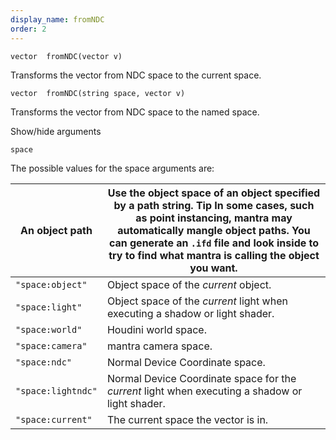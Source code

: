```yaml
---
display_name: fromNDC
order: 2
---
```

`vector  fromNDC(vector v)`

Transforms the vector from NDC space to the current space.

`vector  fromNDC(string space, vector v)`

Transforms the vector from NDC space to the named space.

Show/hide arguments

`space`

The possible values for the space arguments are:

| An object path | Use the object space of an object specified by a path string.   Tip  In some cases, such as point instancing, mantra may  automatically mangle object paths. You can generate an `.ifd`  file and look inside to try to find what mantra is calling  the object you want. |
| --- | --- |
| `"space:object"` | Object space of the *current* object. |
| `"space:light"` | Object space of the *current* light when executing a shadow or light shader. |
| `"space:world"` | Houdini world space. |
| `"space:camera"` | mantra camera space. |
| `"space:ndc"` | Normal Device Coordinate space. |
| `"space:lightndc"` | Normal Device Coordinate space for the *current* light when executing a shadow or light shader. |
| `"space:current"` | The current space the vector is in. |
